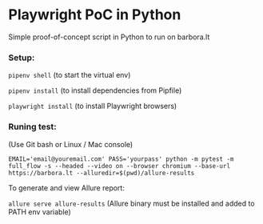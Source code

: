 
# Playwright PoC in Python

Simple proof-of-concept script in Python to run on barbora.lt

### Setup:

`pipenv shell` (to start the virtual env)

`pipenv install` (to install dependencies from Pipfile)

`playwright install` (to install Playwright browsers)

### Runing test:

(Use Git bash or Linux / Mac console)

`EMAIL='email@youremail.com' PASS='yourpass' python -m pytest -m full_flow -s --headed --video on --browser chromium --base-url https://barbora.lt --alluredir=$(pwd)/allure-results`


To generate and view Allure report:

`allure serve allure-results` (Allure binary must be installed and added to PATH env variable)
